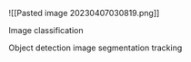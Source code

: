 
![[Pasted image 20230407030819.png]]

Image classification

Object detection 
image segmentation
tracking